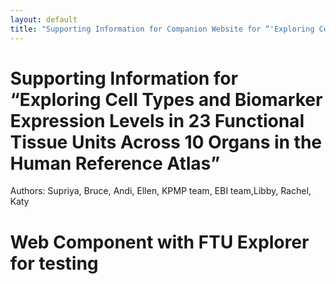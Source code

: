 ```yaml
---
layout: default
title: "Supporting Information for Companion Website for “'Exploring Cell Types and Biomarker Expression Levels in 23 Functional Tissue Units Across 10 Organs in the Human Reference Atlas'"
---
```


# Supporting Information for “Exploring Cell Types and Biomarker Expression Levels in 23 Functional Tissue Units Across 10 Organs in the Human Reference Atlas”
Authors: Supriya, Bruce, Andi, Ellen, KPMP team, EBI team,Libby, Rachel, Katy 



# Web Component with FTU Explorer for testing

<html lang="en">
  <head>
    <meta charset="utf-8" />
    <title>FTU UI Small Web Component</title>
    <meta name="viewport" content="width=device-width, initial-scale=1" />
    <link href="https://fonts.googleapis.com/css2?family=Inter:wght@300;400;500&display=swap" rel="stylesheet" />
    <link href="https://fonts.googleapis.com/icon?family=Material+Icons" rel="stylesheet" />
    <link
      rel="stylesheet"
      href="https://fonts.googleapis.com/css2?family=Material+Symbols+Outlined:opsz,wght,FILL,GRAD@20..48,100..700,0..1,-50..200"
    />
    <link href="https://cdn.humanatlas.io/ui/ftu-ui/styles.css" rel="stylesheet" />
    <script src="https://cdn.humanatlas.io/ui/ftu-ui/polyfills.js" type="module"></script>
    <script src="https://cdn.humanatlas.io/ui/ftu-ui/main.js" type="module"></script>
  </head>
  <body style="margin: 0">
    <hra-ftu-ui
      base-href="https://cdn.humanatlas.io/ui/ftu-ui/"
      selected-illustration="https://purl.humanatlas.io/2d-ftu/kidney-renal-corpuscle"
      datasets="assets/TEMP/ftu-datasets.jsonld"
      summaries="assets/TEMP/ftu-cell-summaries.jsonld" 
    >
    </hra-ftu-ui>
  </body>
</html>
